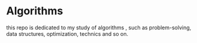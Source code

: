 # Algorithms

this repo is dedicated to my study of algorithms , such as problem-solving, data structures, optimization, technics and
so on.